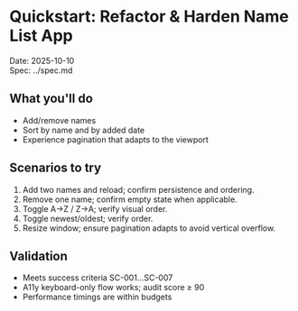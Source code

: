# Quickstart: Refactor & Harden Name List App

Date: 2025-10-10  
Spec: ../spec.md

## What you'll do

- Add/remove names
- Sort by name and by added date
- Experience pagination that adapts to the viewport

## Scenarios to try

1. Add two names and reload; confirm persistence and ordering.
2. Remove one name; confirm empty state when applicable.
3. Toggle A→Z / Z→A; verify visual order.
4. Toggle newest/oldest; verify order.
5. Resize window; ensure pagination adapts to avoid vertical overflow.

## Validation

- Meets success criteria SC-001…SC-007
- A11y keyboard-only flow works; audit score ≥ 90
- Performance timings are within budgets
